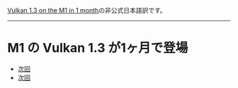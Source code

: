 [Vulkan 1.3 on the M1 in 1 month](https://asahilinux.org/2024/06/vk13-on-the-m1-in-1-month/)の非公式日本語訳です。

---
# M1 の Vulkan 1.3 が1ヶ月で登場

- [次回](https://github.com/asfdrwe/asahi-linux-translations/blob/main/PROGRESS202403.md)
- [次回](https://github.com/asfdrwe/asahi-linux-translations/blob/main/PROGRESS202410.md)
